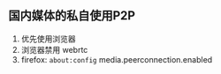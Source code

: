 ## 国内媒体的私自使用P2P

1. 优先使用浏览器
2. 浏览器禁用 webrtc
3. firefox: `about:config`   media.peerconnection.enabled